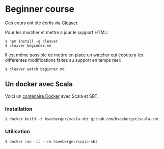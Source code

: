 # Beginner course

Ces cours ont été écrits via [Cleaver](https://github.com/jdan/cleaver).

Pour les modifier et mettre à jour le support HTML:
```
$ npm install -g cleaver
$ cleaver beginner.md
```

Il est même possible de mettre en place un watcher qui écoutera les différentes modifications faites
au support en temps réel:
```
$ cleaver watch beginner.md
```

## Un docker avec Scala
Voici un [conténaire Docker](https://hub.docker.com/r/hseeberger/scala-sbt/) avec Scala et SBT.

### Installation
```
$ docker build -t hseeberger/scala-sbt github.com/hseeberger/scala-sbt
```

### Utilisation
```
$ docker run -it --rm hseeberger/scala-sbt
```
